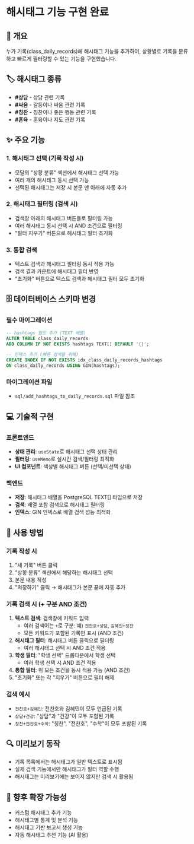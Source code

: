 # 해시태그 기능 구현 완료

## 📝 개요
누가 기록(class_daily_records)에 해시태그 기능을 추가하여, 상황별로 기록을 분류하고 빠르게 필터링할 수 있는 기능을 구현했습니다.

## 🏷️ 해시태그 종류
- **#상담** - 상담 관련 기록
- **#싸움** - 갈등이나 싸움 관련 기록  
- **#칭찬** - 칭찬이나 좋은 행동 관련 기록
- **#훈육** - 훈육이나 지도 관련 기록

## ✨ 주요 기능

### 1. 해시태그 선택 (기록 작성 시)
- 모달의 "상황 분류" 섹션에서 해시태그 선택 가능
- 여러 개의 해시태그 동시 선택 가능
- 선택된 해시태그는 저장 시 본문 맨 아래에 자동 추가

### 2. 해시태그 필터링 (검색 시)
- 검색창 아래의 해시태그 버튼들로 필터링 가능
- 여러 해시태그 동시 선택 시 AND 조건으로 필터링
- "필터 지우기" 버튼으로 해시태그 필터 초기화

### 3. 통합 검색
- 텍스트 검색과 해시태그 필터링 동시 적용 가능
- 검색 결과 카운트에 해시태그 필터 반영
- "초기화" 버튼으로 텍스트 검색과 해시태그 필터 모두 초기화

## 🗄️ 데이터베이스 스키마 변경

### 필수 마이그레이션
```sql
-- hashtags 필드 추가 (TEXT 배열)
ALTER TABLE class_daily_records 
ADD COLUMN IF NOT EXISTS hashtags TEXT[] DEFAULT '{}';

-- 인덱스 추가 (빠른 검색을 위해)
CREATE INDEX IF NOT EXISTS idx_class_daily_records_hashtags 
ON class_daily_records USING GIN(hashtags);
```

### 마이그레이션 파일
- `sql/add_hashtags_to_daily_records.sql` 파일 참조

## 💻 기술적 구현

### 프론트엔드
- **상태 관리**: `useState`로 해시태그 선택 상태 관리
- **필터링**: `useMemo`로 실시간 검색/필터링 최적화
- **UI 컴포넌트**: 색상별 해시태그 버튼 (선택/미선택 상태)

### 백엔드
- **저장**: 해시태그 배열을 PostgreSQL TEXT[] 타입으로 저장
- **검색**: 배열 포함 검색으로 해시태그 필터링
- **인덱스**: GIN 인덱스로 배열 검색 성능 최적화

## 🎯 사용 방법

### 기록 작성 시
1. "새 기록" 버튼 클릭
2. "상황 분류" 섹션에서 해당하는 해시태그 선택
3. 본문 내용 작성
4. "저장하기" 클릭 → 해시태그가 본문 끝에 자동 추가

### 기록 검색 시 (+ 구분 AND 조건)
1. **텍스트 검색**: 검색창에 키워드 입력
   - 여러 검색어는 `+`로 구분: 예) `전찬호+상담`, `김혜민+칭찬`
   - 모든 키워드가 포함된 기록만 표시 (AND 조건)
2. **해시태그 필터**: 해시태그 버튼 클릭으로 필터링
   - 여러 해시태그 선택 시 AND 조건 적용
3. **학생 필터**: "학생 선택" 드롭다운에서 학생 선택
   - 여러 학생 선택 시 AND 조건 적용
4. **통합 필터**: 위 모든 조건을 동시 적용 가능 (AND 조건)
5. "초기화" 또는 각 "지우기" 버튼으로 필터 해제

### 검색 예시
- `전찬호+김혜민`: 전찬호와 김혜민이 모두 언급된 기록
- `상담+건강`: "상담"과 "건강"이 모두 포함된 기록  
- `칭찬+전찬호+수학`: "칭찬", "전찬호", "수학"이 모두 포함된 기록

## 🔍 미리보기 동작
- 기록 목록에서는 해시태그가 일반 텍스트로 표시됨
- 실제 검색 기능에서만 해시태그가 필터 역할 수행
- 해시태그는 미리보기에는 보이지 않지만 검색 시 활용됨

## 🚀 향후 확장 가능성
- 커스텀 해시태그 추가 기능
- 해시태그별 통계 및 분석 기능
- 해시태그 기반 보고서 생성 기능
- 자동 해시태그 추천 기능 (AI 활용) 